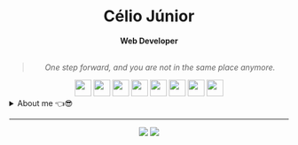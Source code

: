 <h1 align="center">Célio Júnior</h1>

<div align="center">
<b>Web Developer</b>
<br>
<br>
<blockquote>
<p>
<i>One step forward, and you are not in the same place anymore.</i>
</p>
</blockqote>
</div>

<div align="center" style="margin:auto">
    <img width="30" src="https://cdn.jsdelivr.net/gh/devicons/devicon/icons/javascript/javascript-original.svg" />
    <img width="30" src="https://cdn.jsdelivr.net/gh/devicons/devicon/icons/typescript/typescript-original.svg" />
    <img width="30" src="https://cdn.jsdelivr.net/gh/devicons/devicon/icons/react/react-original.svg" />
    <img width="30" src="https://cdn.jsdelivr.net/gh/devicons/devicon/icons/nodejs/nodejs-original.svg" />
    <img width="30" src="https://cdn.jsdelivr.net/gh/devicons/devicon/icons/php/php-plain.svg" />
    <img width="30" src="https://saintmim.gallerycdn.vsassets.io/extensions/saintmim/bla/0.9.1/1606756548071/Microsoft.VisualStudio.Services.Icons.Default" />
    <img width="30" src="https://cdn.jsdelivr.net/gh/devicons/devicon/icons/git/git-original.svg" />
    <img width="30" src="https://cdn.jsdelivr.net/gh/devicons/devicon/icons/mysql/mysql-original.svg" />


</div>

<details closed>
<summary>About me 👈😎</summary>

---

Hello!! I'm Célio Júnior. :wave: :wave:

I am a brazilian developer living in New Zealand, passionate about web development and technology, studing programming since 2021.

As a way to improve my skills and work flow, I've been building some personal projects using the tools I'm most confortable with,
such as e-commerce, landing page and management system, focusing in problem solving and good practice.

I have good skills working mostly with **Javascript** and **PHP**, and related technologies as well, such as **Typescript**,
**React**, **Node**, **Laravel** and knowledge about **MVC** and **Restful** archtecture.
 
As a graduate in <i>Web Programming</i>, I also have knowledge about some important principles of software development, such as Objected Oriented Programming, Algorithms, System and Data Analysis, Database management and more.

Although these are some of the hard skills I have, I'm open to learn what is necessary to deliver challeging tasks and new features. 💪💪
    
<div align="center" style="margin:auto">
    
[![Top Langs](https://github-readme-stats.vercel.app/api/top-langs/?username=celiovjunior&layout=compact)](https://github.com/anuraghazra/github-readme-stats)
    
</div>
  
</details>

---

<div align="center">

<a href="mailto:cl.juniorr@gmail.com" target="_blank"><img src="https://img.shields.io/badge/Gmail-D14836?style=for-the-badge&logo=gmail&logoColor=white" /></a>
<a href="https://www.linkedin.com/in/celiovjunior/" target="_blank"><img src="https://img.shields.io/badge/LinkedIn-0077B5?style=for-the-badge&logo=linkedin&logoColor=white" /></a>

</div>
